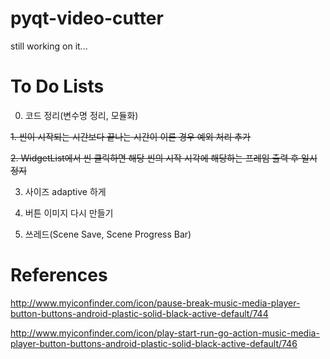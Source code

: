 # pyqt-video-cutter
still working on it...

# To Do Lists

0. 코드 정리(변수명 정리, 모듈화)

~~1. 씬이 시작되는 시간보다 끝나는 시간이 이른 경우 예외 처리 추가~~

~~2. WidgetList에서 씬 클릭하면 해당 씬의 시작 시각에 해당하는 프레임 출력 후 일시 정지~~

3. 사이즈 adaptive 하게 

4. 버튼 이미지 다시 만들기

5. 쓰레드(Scene Save, Scene Progress Bar)


# References

http://www.myiconfinder.com/icon/pause-break-music-media-player-button-buttons-android-plastic-solid-black-active-default/744

http://www.myiconfinder.com/icon/play-start-run-go-action-music-media-player-button-buttons-android-plastic-solid-black-active-default/746
